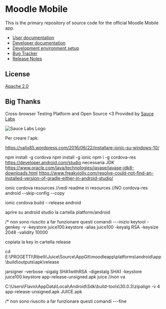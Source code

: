 Moodle Mobile
=================

This is the primary repository of source code for the official Moodle Mobile app.

* [User documentation](http://docs.moodle.org/en/Moodle_Mobile)
* [Developer documentation](http://docs.moodle.org/dev/Moodle_Mobile)
* [Development environment setup](http://docs.moodle.org/dev/Setting_up_your_development_environment_for_Moodle_Mobile_2)
* [Bug Tracker](https://tracker.moodle.org/browse/MOBILE)
* [Release Notes](http://docs.moodle.org/dev/Moodle_Mobile_Release_Notes)

License
-------

[Apache 2.0](http://www.apache.org/licenses/LICENSE-2.0)

Big Thanks
-----------

Cross-browser Testing Platform and Open Source <3 Provided by [Sauce Labs](https://saucelabs.com)

![Sauce Labs Logo](https://user-images.githubusercontent.com/557037/43443976-d88d5a78-94a2-11e8-8915-9f06521423dd.png)


Per creare l'apk:

https://valix85.wordpress.com/2016/06/22/installare-ionic-su-windows-10/

npm install -g cordova
npm install -g ionic
npm i -g cordova-res
https://developer.android.com/studio
necessaria JDK
https://www.oracle.com/java/technologies/javase/javase-jdk8-downloads.html
https://www.freakyjolly.com/resolve-could-not-find-an-installed-version-of-gradle-either-in-android-studio/


ionic cordova resources //vedi readme in resources
//NO cordova-res android --skip-config --copy

ionic cordova build --release android

aprire su android studio la cartella platform/android

/* non sono riuscito a far funzionare questi comandi ---inizio
keytool -genkey -v -keystore juice100.keystore -alias juice100 -keyalg RSA -keysize 2048 -validity 10000

copiata la key in cartella release

cd E:\PROGETTI\Ribelli\Juice\Source\AppGit\moodleapp\platforms\android\app\build\outputs\apk\release

jarsigner -verbose -sigalg SHA1withRSA -digestalg SHA1 -keystore juice100.keystore app-release-unsigned.apk juice
//non va

C:\Users\Flavio\AppData\Local\Android\Sdk\build-tools\30.0.3\zipalign -v 4 app-release-unsigned.apk JUICE.apk

/* non sono riuscito a far funzionare questi comandi ---fine
